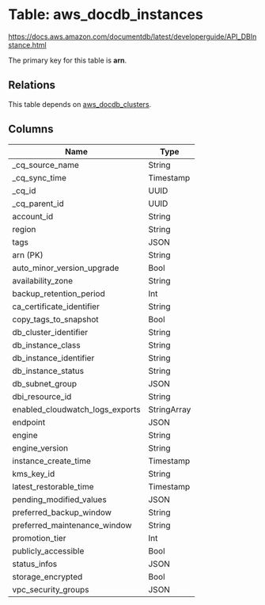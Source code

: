 # Table: aws_docdb_instances

https://docs.aws.amazon.com/documentdb/latest/developerguide/API_DBInstance.html

The primary key for this table is **arn**.

## Relations

This table depends on [aws_docdb_clusters](aws_docdb_clusters.md).

## Columns

| Name          | Type          |
| ------------- | ------------- |
|_cq_source_name|String|
|_cq_sync_time|Timestamp|
|_cq_id|UUID|
|_cq_parent_id|UUID|
|account_id|String|
|region|String|
|tags|JSON|
|arn (PK)|String|
|auto_minor_version_upgrade|Bool|
|availability_zone|String|
|backup_retention_period|Int|
|ca_certificate_identifier|String|
|copy_tags_to_snapshot|Bool|
|db_cluster_identifier|String|
|db_instance_class|String|
|db_instance_identifier|String|
|db_instance_status|String|
|db_subnet_group|JSON|
|dbi_resource_id|String|
|enabled_cloudwatch_logs_exports|StringArray|
|endpoint|JSON|
|engine|String|
|engine_version|String|
|instance_create_time|Timestamp|
|kms_key_id|String|
|latest_restorable_time|Timestamp|
|pending_modified_values|JSON|
|preferred_backup_window|String|
|preferred_maintenance_window|String|
|promotion_tier|Int|
|publicly_accessible|Bool|
|status_infos|JSON|
|storage_encrypted|Bool|
|vpc_security_groups|JSON|
